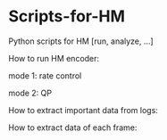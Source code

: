 # Scripts-for-HM
Python scripts for HM [run, analyze, ...]


How to run HM encoder:

mode 1: rate control


mode 2: QP


How to extract important data from logs:


How to extract data of each frame:
